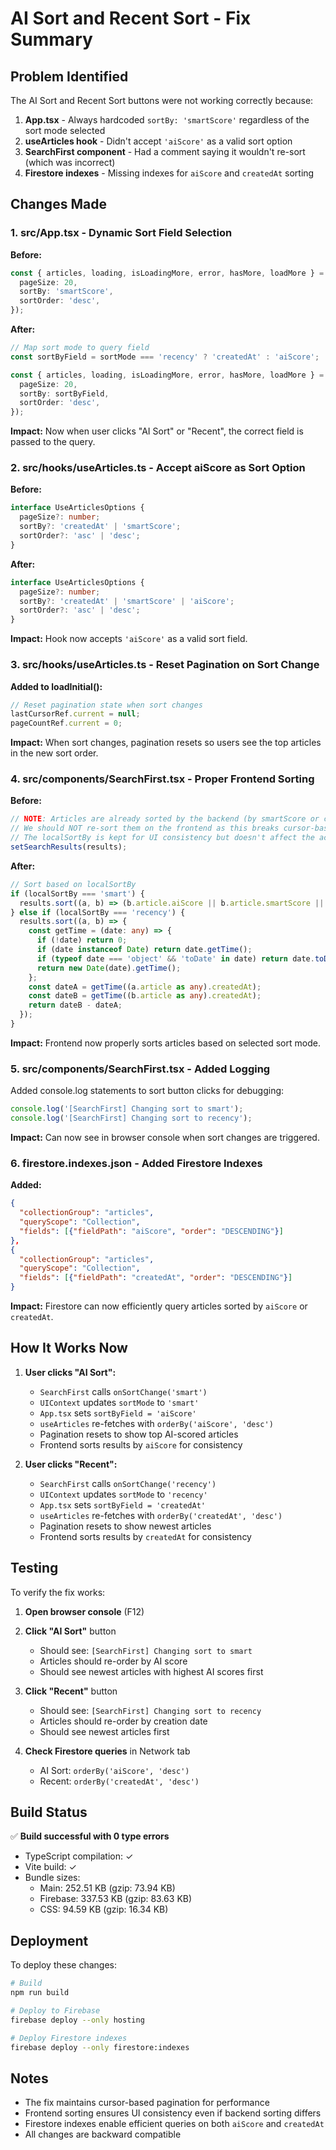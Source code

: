 # AI Sort and Recent Sort - Fix Summary

## Problem Identified

The AI Sort and Recent Sort buttons were not working correctly because:

1. **App.tsx** - Always hardcoded `sortBy: 'smartScore'` regardless of the sort mode selected
2. **useArticles hook** - Didn't accept `'aiScore'` as a valid sort option
3. **SearchFirst component** - Had a comment saying it wouldn't re-sort (which was incorrect)
4. **Firestore indexes** - Missing indexes for `aiScore` and `createdAt` sorting

## Changes Made

### 1. **src/App.tsx** - Dynamic Sort Field Selection
**Before:**
```typescript
const { articles, loading, isLoadingMore, error, hasMore, loadMore } = useArticles({
  pageSize: 20,
  sortBy: 'smartScore',
  sortOrder: 'desc',
});
```

**After:**
```typescript
// Map sort mode to query field
const sortByField = sortMode === 'recency' ? 'createdAt' : 'aiScore';

const { articles, loading, isLoadingMore, error, hasMore, loadMore } = useArticles({
  pageSize: 20,
  sortBy: sortByField,
  sortOrder: 'desc',
});
```

**Impact:** Now when user clicks "AI Sort" or "Recent", the correct field is passed to the query.

### 2. **src/hooks/useArticles.ts** - Accept aiScore as Sort Option
**Before:**
```typescript
interface UseArticlesOptions {
  pageSize?: number;
  sortBy?: 'createdAt' | 'smartScore';
  sortOrder?: 'asc' | 'desc';
}
```

**After:**
```typescript
interface UseArticlesOptions {
  pageSize?: number;
  sortBy?: 'createdAt' | 'smartScore' | 'aiScore';
  sortOrder?: 'asc' | 'desc';
}
```

**Impact:** Hook now accepts `'aiScore'` as a valid sort field.

### 3. **src/hooks/useArticles.ts** - Reset Pagination on Sort Change
**Added to loadInitial():**
```typescript
// Reset pagination state when sort changes
lastCursorRef.current = null;
pageCountRef.current = 0;
```

**Impact:** When sort changes, pagination resets so users see the top articles in the new sort order.

### 4. **src/components/SearchFirst.tsx** - Proper Frontend Sorting
**Before:**
```typescript
// NOTE: Articles are already sorted by the backend (by smartScore or createdAt)
// We should NOT re-sort them on the frontend as this breaks cursor-based pagination
// The localSortBy is kept for UI consistency but doesn't affect the actual order
setSearchResults(results);
```

**After:**
```typescript
// Sort based on localSortBy
if (localSortBy === 'smart') {
  results.sort((a, b) => (b.article.aiScore || b.article.smartScore || 0) - (a.article.aiScore || a.article.smartScore || 0));
} else if (localSortBy === 'recency') {
  results.sort((a, b) => {
    const getTime = (date: any) => {
      if (!date) return 0;
      if (date instanceof Date) return date.getTime();
      if (typeof date === 'object' && 'toDate' in date) return date.toDate().getTime();
      return new Date(date).getTime();
    };
    const dateA = getTime((a.article as any).createdAt);
    const dateB = getTime((b.article as any).createdAt);
    return dateB - dateA;
  });
}
```

**Impact:** Frontend now properly sorts articles based on selected sort mode.

### 5. **src/components/SearchFirst.tsx** - Added Logging
Added console.log statements to sort button clicks for debugging:
```typescript
console.log('[SearchFirst] Changing sort to smart');
console.log('[SearchFirst] Changing sort to recency');
```

**Impact:** Can now see in browser console when sort changes are triggered.

### 6. **firestore.indexes.json** - Added Firestore Indexes
**Added:**
```json
{
  "collectionGroup": "articles",
  "queryScope": "Collection",
  "fields": [{"fieldPath": "aiScore", "order": "DESCENDING"}]
},
{
  "collectionGroup": "articles",
  "queryScope": "Collection",
  "fields": [{"fieldPath": "createdAt", "order": "DESCENDING"}]
}
```

**Impact:** Firestore can now efficiently query articles sorted by `aiScore` or `createdAt`.

## How It Works Now

1. **User clicks "AI Sort":**
   - `SearchFirst` calls `onSortChange('smart')`
   - `UIContext` updates `sortMode` to `'smart'`
   - `App.tsx` sets `sortByField = 'aiScore'`
   - `useArticles` re-fetches with `orderBy('aiScore', 'desc')`
   - Pagination resets to show top AI-scored articles
   - Frontend sorts results by `aiScore` for consistency

2. **User clicks "Recent":**
   - `SearchFirst` calls `onSortChange('recency')`
   - `UIContext` updates `sortMode` to `'recency'`
   - `App.tsx` sets `sortByField = 'createdAt'`
   - `useArticles` re-fetches with `orderBy('createdAt', 'desc')`
   - Pagination resets to show newest articles
   - Frontend sorts results by `createdAt` for consistency

## Testing

To verify the fix works:

1. **Open browser console** (F12)
2. **Click "AI Sort"** button
   - Should see: `[SearchFirst] Changing sort to smart`
   - Articles should re-order by AI score
   - Should see newest articles with highest AI scores first

3. **Click "Recent"** button
   - Should see: `[SearchFirst] Changing sort to recency`
   - Articles should re-order by creation date
   - Should see newest articles first

4. **Check Firestore queries** in Network tab
   - AI Sort: `orderBy('aiScore', 'desc')`
   - Recent: `orderBy('createdAt', 'desc')`

## Build Status

✅ **Build successful with 0 type errors**
- TypeScript compilation: ✓
- Vite build: ✓
- Bundle sizes:
  - Main: 252.51 KB (gzip: 73.94 KB)
  - Firebase: 337.53 KB (gzip: 83.63 KB)
  - CSS: 94.59 KB (gzip: 16.34 KB)

## Deployment

To deploy these changes:

```bash
# Build
npm run build

# Deploy to Firebase
firebase deploy --only hosting

# Deploy Firestore indexes
firebase deploy --only firestore:indexes
```

## Notes

- The fix maintains cursor-based pagination for performance
- Frontend sorting ensures UI consistency even if backend sorting differs
- Firestore indexes enable efficient queries on both `aiScore` and `createdAt`
- All changes are backward compatible

